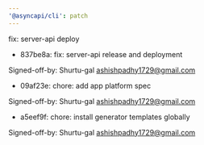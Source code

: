 ```yaml
---
'@asyncapi/cli': patch
---
```


fix: server-api deploy

- 837be8a: fix: server-api release and deployment

Signed-off-by: Shurtu-gal <ashishpadhy1729@gmail.com>
- 09af23e: chore: add app platform spec

Signed-off-by: Shurtu-gal <ashishpadhy1729@gmail.com>
- a5eef9f: chore: install generator templates globally

Signed-off-by: Shurtu-gal <ashishpadhy1729@gmail.com>



